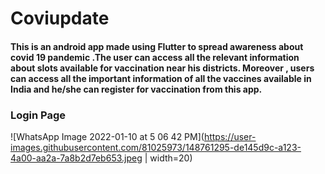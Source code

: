 # Coviupdate

#### This is an android app made using Flutter to spread awareness about covid 19 pandemic .The user can access all the relevant information about slots available for vaccination near his districts. Moreover , users can access all the important information of all the vaccines available in India and he/she can register for vaccination from this app.

### Login Page

![WhatsApp Image 2022-01-10 at 5 06 42 PM](https://user-images.githubusercontent.com/81025973/148761295-de145d9c-a123-4a00-aa2a-7a8b2d7eb653.jpeg | width=20)

